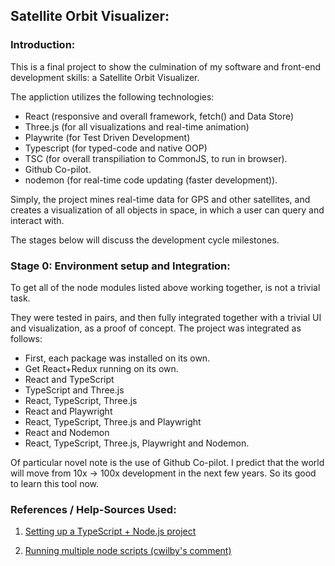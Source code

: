 ## Satellite Orbit Visualizer:

### Introduction: 

This is a final project to show the culmination of my software and front-end development skills: a Satellite Orbit Visualizer.

The appliction utilizes the following technologies:

- React (responsive and overall framework, fetch() and Data Store)
- Three.js (for all visualizations and real-time animation)
- Playwrite (for Test Driven Development)
- Typescript (for typed-code and native OOP)
- TSC (for overall transpiliation to CommonJS, to run in browser).
- Github Co-pilot.
- nodemon (for real-time code updating (faster development)).

Simply, the project mines real-time data for GPS and other satellites, and creates a visualization of all objects in space, in which a user can query and interact with.

The stages below will discuss the development cycle milestones.

### Stage 0: Environment setup and Integration:

To get all of the node modules listed above working together, is not a trivial task. 

They were tested in pairs, and then fully integrated together with a trivial UI and visualization, as a proof of concept. The project was integrated as follows:

- First, each package was installed on its own.
- Get React+Redux running on its own.
- React and TypeScript 
- TypeScript and Three.js
- React, TypeScript, Three.js
- React and Playwright
- React, TypeScript, Three.js and Playwright
- React and Nodemon
- React, TypeScript, Three.js, Playwright and Nodemon.






Of particular novel note is the use of Github Co-pilot. I predict that the world will move from 10x $\rightarrow$ 100x development in the next few years. So its good to learn this tool now.



### References / Help-Sources Used:

1) [Setting up a TypeScript + Node.js project](https://khalilstemmler.com/blogs/typescript/node-starter-project/)

2) [Running multiple node scripts (cwilby's comment)](https://gist.github.com/coryhouse/b26f49bead69066844d9)